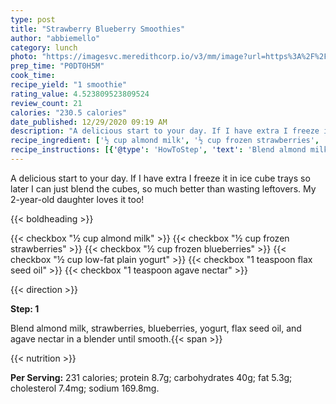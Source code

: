 ```yaml
---
type: post
title: "Strawberry Blueberry Smoothies"
author: "abbiemello"
category: lunch
photo: "https://imagesvc.meredithcorp.io/v3/mm/image?url=https%3A%2F%2Fimages.media-allrecipes.com%2Fuserphotos%2F1095899.jpg"
prep_time: "P0DT0H5M"
cook_time: 
recipe_yield: "1 smoothie"
rating_value: 4.523809523809524
review_count: 21
calories: "230.5 calories"
date_published: 12/29/2020 09:19 AM
description: "A delicious start to your day. If I have extra I freeze it in ice cube trays so later I can just blend the cubes, so much better than wasting leftovers. My 2-year-old daughter loves it too!"
recipe_ingredient: ['½ cup almond milk', '½ cup frozen strawberries', '½ cup frozen blueberries', '½ cup low-fat plain yogurt', '1 teaspoon flax seed oil', '1 teaspoon agave nectar']
recipe_instructions: [{'@type': 'HowToStep', 'text': 'Blend almond milk, strawberries, blueberries, yogurt, flax seed oil, and agave nectar in a blender until smooth.\n'}]
---
```


A delicious start to your day. If I have extra I freeze it in ice cube trays so later I can just blend the cubes, so much better than wasting leftovers. My 2-year-old daughter loves it too! 

{{< boldheading >}}

{{< checkbox "½ cup almond milk" >}}
{{< checkbox "½ cup frozen strawberries" >}}
{{< checkbox "½ cup frozen blueberries" >}}
{{< checkbox "½ cup low-fat plain yogurt" >}}
{{< checkbox "1 teaspoon flax seed oil" >}}
{{< checkbox "1 teaspoon agave nectar" >}}


{{< direction >}}

**Step: 1**

Blend almond milk, strawberries, blueberries, yogurt, flax seed oil, and agave nectar in a blender until smooth.{{< span >}}

{{< nutrition >}}

**Per Serving:** 231 calories; protein 8.7g; carbohydrates 40g; fat 5.3g; cholesterol 7.4mg; sodium 169.8mg.
